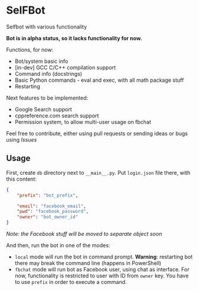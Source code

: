 # SelFBot

Selfbot with various functionality

**Bot is in alpha status, so it lacks functionality for now.**

Functions, for now:
- Bot/system basic info
- [in-dev] GCC C/C++ compilation support
- Command info (docstrings)
- Basic Python commands - eval and exec, with all math package stuff
- Restarting

Next features to be implemented:
- Google Search support
- cppreference.com search support
- Permission system, to allow multi-user usage on fbchat

Feel free to contribute, either using pull requests or sending ideas or bugs using *Issues*

## Usage

First, create ``db`` directory next to ``__main__.py``. Put ``login.json`` file there, with this content:
```json
{
    "prefix": "bot_prefix",

    "email": "facebook_email",
    "pwd": "facebook_password",
    "owner": "bot_owner_id"
}
```

*Note: the Facebook stuff will be moved to separate object soon*

And then, run the bot in one of the modes:
- ``local`` mode will run the bot in command prompt. **Warning**: restarting bot there may break the command line (happens in PowerShell)
- ``fbchat`` mode will run bot as Facebook user, using chat as interface. For now, functionality is restricted to user with ID from ``owner`` key. You have to use ``prefix`` in order to execute a command.